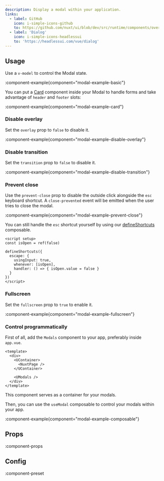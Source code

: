 ```yaml
---
description: Display a modal within your application.
links:
  - label: GitHub
    icon: i-simple-icons-github
    to: https://github.com/nuxt/ui/blob/dev/src/runtime/components/overlays/Modal.vue
  - label: 'Dialog'
    icon: i-simple-icons-headlessui
    to: 'https://headlessui.com/vue/dialog'
---
```


## Usage

Use a `v-model` to control the Modal state.

:component-example{component="modal-example-basic"}

You can put a [Card](/components/card) component inside your Modal to handle forms and take advantage of `header` and `footer` slots:

:component-example{component="modal-example-card"}

### Disable overlay

Set the `overlay` prop to `false` to disable it.

:component-example{component="modal-example-disable-overlay"}

### Disable transition

Set the `transition` prop to `false` to disable it.

:component-example{component="modal-example-disable-transition"}

### Prevent close

Use the `prevent-close` prop to disable the outside click alongside the `esc` keyboard shortcut. A `close-prevented` event will be emitted when the user tries to close the modal.

:component-example{component="modal-example-prevent-close"}

You can still handle the `esc` shortcut yourself by using our [defineShortcuts](/getting-started/shortcuts#defineshortcuts) composable.

```vue
<script setup>
const isOpen = ref(false)

defineShortcuts({
  escape: {
    usingInput: true,
    whenever: [isOpen],
    handler: () => { isOpen.value = false }
  }
})
</script>
```

### Fullscreen

Set the `fullscreen` prop to `true` to enable it.

:component-example{component="modal-example-fullscreen"}

### Control programmatically

First of all, add the `Modals` component to your app, preferably inside `app.vue`.

```vue [app.vue]
<template>
  <div>
    <UContainer>
      <NuxtPage />
    </UContainer>

    <UModals />
  </div>
</template>
```

This component serves as a container for your modals.

Then, you can use the `useModal` composable to control your modals within your app.

:component-example{component="modal-example-composable"}

## Props

:component-props

## Config

:component-preset
